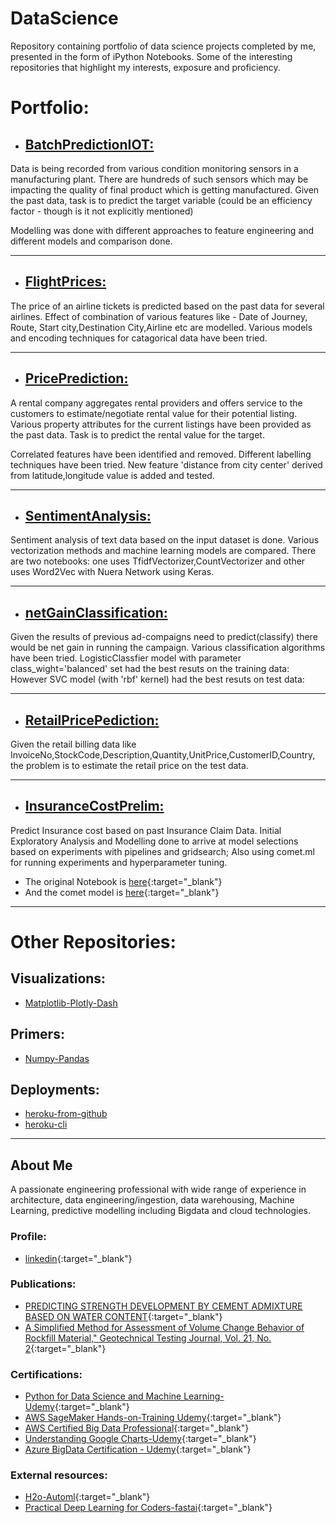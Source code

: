# DataScience
Repository containing portfolio of data science projects completed by me, presented in the form of iPython Notebooks.
Some of the interesting repositories that highlight my interests, exposure and proficiency.

# Portfolio:

* ## [BatchPredictionIOT:](https://github.com/yaligarp/DataScience/tree/main/BatchPredictionIOT) 

Data is being recorded from various condition monitoring sensors in a manufacturing plant. 
There are hundreds of such sensors which may be impacting the quality of final product which is getting manufactured.
Given the past data, task is to predict the target variable (could be an efficiency factor - though is it not explicitly mentioned)

Modelling was done with different approaches to feature engineering and different models and comparison done.

------
* ## [FlightPrices:](https://github.com/yaligarp/DataScience/tree/main/FlightPrices)

The price of an airline tickets is predicted based on the past data for several airlines. 
Effect of combination of various features like - Date of Journey, Route, Start city,Destination City,Airline etc are modelled.
Various models and encoding techniques for catagorical data have been tried.

------
* ## [PricePrediction:](https://github.com/yaligarp/DataScience/tree/main/PricePrediction)

A rental company aggregates rental providers and offers service to the customers to estimate/negotiate rental value for their potential listing.
Various property attributes for the current listings have been provided as the past data.
Task is to predict the rental value for the target.

Correlated features have been identified and removed.
Different labelling techniques have been tried.
New feature 'distance from city center' derived from latitude,longitude value is added and tested.

------
* ## [SentimentAnalysis:](https://github.com/yaligarp/DataScience/tree/main/SentimentAnalysis)

Sentiment analysis of text data based on the input dataset is done.
Various vectorization methods and machine learning models are compared.
There are two notebooks: one uses TfidfVectorizer,CountVectorizer and other uses Word2Vec with Nuera Network using Keras.

------
* ## [netGainClassification:](https://github.com/yaligarp/DataScience/tree/main/netGainClassification)

Given the results of previous ad-compaigns need to predict(classify) there would be net gain in running the campaign.
Various classification algorithms have been tried.
LogisticClassfier model with parameter class_wight='balanced' set had the best resuts on the training data:
However SVC model (with 'rbf' kernel) had the best resuts on test data:

------
* ## [RetailPricePediction:](https://github.com/yaligarp/DataScience/tree/main/RetailPricePediction)

Given the retail billing data like InvoiceNo,StockCode,Description,Quantity,UnitPrice,CustomerID,Country, the problem is to estimate the retail price on the test data.

------
* ## [InsuranceCostPrelim:](https://github.com/yaligarp/DataScience/tree/main/InsuranceCostPrelim)

Predict Insurance cost based on past Insurance Claim Data. Initial Exploratory Analysis and Modelling done to arrive at model selections based on experiments with pipelines and gridsearch; 
Also using comet.ml for running experiments and hyperparameter tuning.

 * The original Notebook is [here](https://www.kaggle.com/pyaligar/notebook0325f93125){:target="_blank"}
 * And the comet model is [here](https://www.comet.ml/yaligarp/saturday-codealong-medical-insurance-costs-predict/e961de32e76047cf8e487f252c24ae85?experiment-tab=chart&showOutliers=true&smoothing=0&transformY=smoothing&xAxis=wall){:target="_blank"}

------
# Other Repositories:

## Visualizations:

* [Matplotlib-Plotly-Dash](https://github.com/yaligarp/visualizations)

## Primers:

* [Numpy-Pandas](https://github.com/yaligarp/primers/)


## Deployments:

* [heroku-from-github](https://github.com/yaligarp/heroku-from-github)
* [heroku-cli](https://github.com/yaligarp/ga-dash-heroku)

------
## About Me
A passionate engineering professional with wide range of experience in architecture, data engineering/ingestion, data warehousing, Machine Learning, predictive modelling including Bigdata and cloud technologies.

### Profile: 
* [linkedin](https://www.linkedin.com/in/prakash-y-2327a6a/){:target="_blank"}

### Publications:
* [PREDICTING STRENGTH DEVELOPMENT BY CEMENT ADMIXTURE BASED ON WATER CONTENT](https://trid.trb.org/view/504288){:target="_blank"}
* [A Simplified Method for Assessment of Volume Change Behavior of Rockfill Material," Geotechnical Testing Journal, Vol. 21, No. 2](https://www.astm.org/DIGITAL_LIBRARY/JOURNALS/GEOTECH/PAGES/GTJ10753J.htm){:target="_blank"}

### Certifications:

* [Python for Data Science and Machine Learning-Udemy](https://www.udemy.com/certificate/UC-9JB3KRLR){:target="_blank"}
* [AWS SageMaker Hands-on-Training Udemy](https://www.udemy.com/certificate/UC-09bb3aa6-584d-4931-8425-2b2c48028470){:target="_blank"}
* [AWS Certified Big Data Professional](https://www.certmetrics.com/amazon/public/badge.aspx?i=8&t=c&d=2020-05-25&ci=AWS00996243){:target="_blank"}
* [Understanding Google Charts-Udemy](https://www.udemy.com/certificate/UC-6a2afbf6-caa5-4a4c-aaea-269fbe4c4a9e){:target="_blank"}
* [Azure BigData Certification - Udemy](https://www.udemy.com/certificate/UC-ec060c19-77d7-415a-ba97-63d9a6e71460){:target="_blank"}

### External resources:
* [H2o-Automl](https://github.com/h2oai/h2o-tutorials/tree/master/h2o-world-2017/automl){:target="_blank"}
* [Practical Deep Learning for Coders-fastai](https://course.fast.ai/){:target="_blank"}
